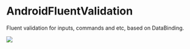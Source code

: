 # AndroidFluentValidation
Fluent validation for inputs, commands and etc, based on DataBinding.

[![](https://jitpack.io/v/aligorji/AndroidFluentValidation.svg)](https://jitpack.io/#aligorji/AndroidFluentValidation)
